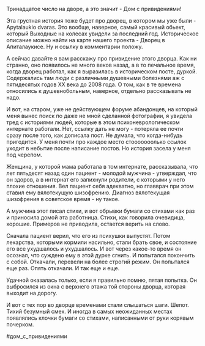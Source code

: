 Тринадцатое число на дворе, а это значит - Дом с привидениями!

Эта грустная история тоже будет про дворец, в котором мы уже были - Apytalaukio dvaras. Это вообще, наверное, самый красивый обьект, который Выходные на колесах увидели за последний год. Историческое описание можно найти на карте нашего проекта - Дворец в Апиталаукисе. Ну и ссылку в комментарии положу.

А сейчас давайте я вам расскажу про привидение этого дворца. Как ни странно, оно появилось не много веков назад, а в то печальное время, когда дворец работал, как я выразилась в историческом посте, дуркой. Содержались там люди с различными душевными болезнями аж с пятидесятых годов XX века до 2008 года. О том, как в те времена относились к душевнобольным, наверное, отдельно рассказывать не надо.

И вот, на старом, уже не действующем форуме абандонцев, на который меня вынес поиск по даже не мной сделанной фотографии, я увидела тред с историями людей, которые в этом психоневрологическом интернате работали. Нет, ссылку дать не могу - потеряла ее почти сразу после того, как дописала пост. Не думала, что когда-нибудь пригодится. У меня почти про каждое место стооооооолько ссылок уходит в небытие после написание постов. Но история засела у меня под черепом.

Женщина, у которой мама работала в том интернате, рассказывала, что лет пятьдесят назад один пациент - молодой мужчина - утверждал, что он здоров, а в интернат его запихнули родители, с которыми у него плохие отношения. Вел пациент себя адекватно, но главврач при этом ставил ему вялотекущую шизофрению. Диагноз вялотекущая шизофрения в советское время - ну такое.

А мужчина этот писал стихи, и вот обрывки бумаги со стихами как раз и приносила домой эта работница. Стихи, как говорила очевидица, хорошие. Примеров не приводила, остается верить на слово.

Сначала пациент верил, что его из психушки выпустят. Потом лекарства, которыми кормили насильно, стали брать свое, и состояние его все ухудшалось и ухудшалось. И вот через какое-то время он осознал, что суждено ему в этой дурке сгнить. И попытался покончить с собой. Откачали, перевели на более строгий режим. Он попытался еще раз. Опять откачали. И так еще и еще.

Удачной оказалась только, если я правильно помню, пятая попытка. Он выбросился из окна с верхнего этажа той стороны дворца, которая выходит на дорогу.

И вот с тех пор во дворце временами стали слышаться шаги. Шепот. Тихий безумный смех. И иногда в самых неожиданных местах появлялись клочки бумаги со стихами, написанными от руки корявым почерком.

#дом_с_привидениями

